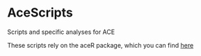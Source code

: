 # AceScripts
Scripts and specific analyses for ACE

These scripts rely on the aceR package, which you can find [here](https://github.com/josegallegos07/aceR)
